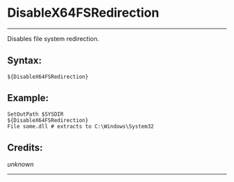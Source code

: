 # DisableX64FSRedirection

---

Disables file system redirection.

## Syntax:

	${DisableX64FSRedirection}

## Example:

	SetOutPath $SYSDIR
	${DisableX64FSRedirection}
	File some.dll # extracts to C:\Windows\System32

## Credits:

*unknown*

---
